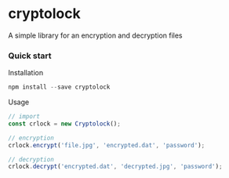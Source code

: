 # cryptolock

A simple library for an encryption and decryption files

### Quick start
Installation
```js
npm install --save cryptolock
```

Usage
```js
// import
const crlock = new Cryptolock();

// encryption
crlock.encrypt('file.jpg', 'encrypted.dat', 'password');

// decryption
crlock.decrypt('encrypted.dat', 'decrypted.jpg', 'password');
```
